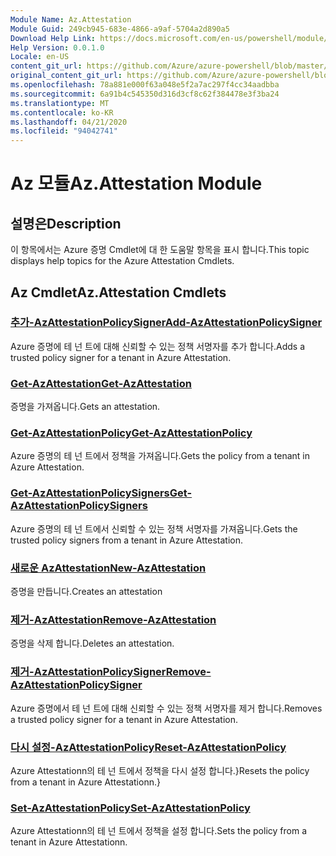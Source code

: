 ```yaml
---
Module Name: Az.Attestation
Module Guid: 249cb945-683e-4866-a9af-5704a2d890a5
Download Help Link: https://docs.microsoft.com/en-us/powershell/module/az.attestation
Help Version: 0.0.1.0
Locale: en-US
content_git_url: https://github.com/Azure/azure-powershell/blob/master/src/Attestation/Attestation/help/Az.Attestation.md
original_content_git_url: https://github.com/Azure/azure-powershell/blob/master/src/Attestation/Attestation/help/Az.Attestation.md
ms.openlocfilehash: 78a881e000f63a048e5f2a7ac297f4cc34aadbba
ms.sourcegitcommit: 6a91b4c545350d316d3cf8c62f384478e3f3ba24
ms.translationtype: MT
ms.contentlocale: ko-KR
ms.lasthandoff: 04/21/2020
ms.locfileid: "94042741"
---
```

# <span data-ttu-id="4fd7a-101">Az 모듈</span><span class="sxs-lookup"><span data-stu-id="4fd7a-101">Az.Attestation Module</span></span>
## <span data-ttu-id="4fd7a-102">설명은</span><span class="sxs-lookup"><span data-stu-id="4fd7a-102">Description</span></span>
<span data-ttu-id="4fd7a-103">이 항목에서는 Azure 증명 Cmdlet에 대 한 도움말 항목을 표시 합니다.</span><span class="sxs-lookup"><span data-stu-id="4fd7a-103">This topic displays help topics for the Azure Attestation Cmdlets.</span></span>

## <span data-ttu-id="4fd7a-104">Az Cmdlet</span><span class="sxs-lookup"><span data-stu-id="4fd7a-104">Az.Attestation Cmdlets</span></span>
### [<span data-ttu-id="4fd7a-105">추가-AzAttestationPolicySigner</span><span class="sxs-lookup"><span data-stu-id="4fd7a-105">Add-AzAttestationPolicySigner</span></span>](Add-AzAttestationPolicySigner.md)
<span data-ttu-id="4fd7a-106">Azure 증명에 테 넌 트에 대해 신뢰할 수 있는 정책 서명자를 추가 합니다.</span><span class="sxs-lookup"><span data-stu-id="4fd7a-106">Adds a trusted policy signer for a tenant in Azure Attestation.</span></span>

### [<span data-ttu-id="4fd7a-107">Get-AzAttestation</span><span class="sxs-lookup"><span data-stu-id="4fd7a-107">Get-AzAttestation</span></span>](Get-AzAttestation.md)
<span data-ttu-id="4fd7a-108">증명을 가져옵니다.</span><span class="sxs-lookup"><span data-stu-id="4fd7a-108">Gets an attestation.</span></span>

### [<span data-ttu-id="4fd7a-109">Get-AzAttestationPolicy</span><span class="sxs-lookup"><span data-stu-id="4fd7a-109">Get-AzAttestationPolicy</span></span>](Get-AzAttestationPolicy.md)
<span data-ttu-id="4fd7a-110">Azure 증명의 테 넌 트에서 정책을 가져옵니다.</span><span class="sxs-lookup"><span data-stu-id="4fd7a-110">Gets the policy from a tenant in Azure Attestation.</span></span>

### [<span data-ttu-id="4fd7a-111">Get-AzAttestationPolicySigners</span><span class="sxs-lookup"><span data-stu-id="4fd7a-111">Get-AzAttestationPolicySigners</span></span>](Get-AzAttestationPolicySigners.md)
<span data-ttu-id="4fd7a-112">Azure 증명의 테 넌 트에서 신뢰할 수 있는 정책 서명자를 가져옵니다.</span><span class="sxs-lookup"><span data-stu-id="4fd7a-112">Gets the trusted policy signers from a tenant in Azure Attestation.</span></span>

### [<span data-ttu-id="4fd7a-113">새로운 AzAttestation</span><span class="sxs-lookup"><span data-stu-id="4fd7a-113">New-AzAttestation</span></span>](New-AzAttestation.md)
<span data-ttu-id="4fd7a-114">증명을 만듭니다.</span><span class="sxs-lookup"><span data-stu-id="4fd7a-114">Creates an attestation</span></span>

### [<span data-ttu-id="4fd7a-115">제거-AzAttestation</span><span class="sxs-lookup"><span data-stu-id="4fd7a-115">Remove-AzAttestation</span></span>](Remove-AzAttestation.md)
<span data-ttu-id="4fd7a-116">증명을 삭제 합니다.</span><span class="sxs-lookup"><span data-stu-id="4fd7a-116">Deletes an attestation.</span></span>

### [<span data-ttu-id="4fd7a-117">제거-AzAttestationPolicySigner</span><span class="sxs-lookup"><span data-stu-id="4fd7a-117">Remove-AzAttestationPolicySigner</span></span>](Remove-AzAttestationPolicySigner.md)
<span data-ttu-id="4fd7a-118">Azure 증명에서 테 넌 트에 대해 신뢰할 수 있는 정책 서명자를 제거 합니다.</span><span class="sxs-lookup"><span data-stu-id="4fd7a-118">Removes a trusted policy signer for a tenant in Azure Attestation.</span></span>

### [<span data-ttu-id="4fd7a-119">다시 설정-AzAttestationPolicy</span><span class="sxs-lookup"><span data-stu-id="4fd7a-119">Reset-AzAttestationPolicy</span></span>](Reset-AzAttestationPolicy.md)
<span data-ttu-id="4fd7a-120">Azure Attestationn의 테 넌 트에서 정책을 다시 설정 합니다.}</span><span class="sxs-lookup"><span data-stu-id="4fd7a-120">Resets the policy from a tenant in Azure Attestationn.}</span></span>

### [<span data-ttu-id="4fd7a-121">Set-AzAttestationPolicy</span><span class="sxs-lookup"><span data-stu-id="4fd7a-121">Set-AzAttestationPolicy</span></span>](Set-AzAttestationPolicy.md)
<span data-ttu-id="4fd7a-122">Azure Attestationn의 테 넌 트에서 정책을 설정 합니다.</span><span class="sxs-lookup"><span data-stu-id="4fd7a-122">Sets the policy from a tenant in Azure Attestationn.</span></span>

